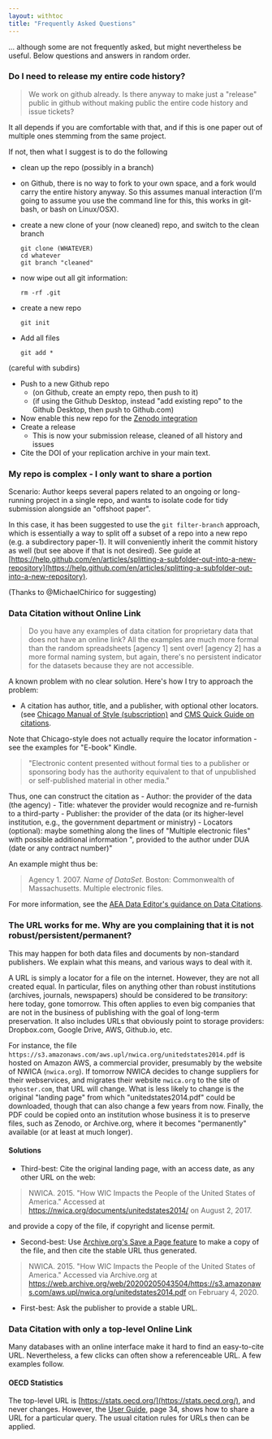 ```yaml
---
layout: withtoc
title: "Frequently Asked Questions"
---
```

... although some are not frequently asked, but might nevertheless be useful. Below questions and answers in random order.

### Do I need to release my entire code history?

> We work on github already. Is there anyway to make just a "release" public in github without making public the entire code history and issue tickets? 

It all depends if you are comfortable with that, and if this is one paper out of multiple ones stemming from the same project.

If not, then what I suggest is to do the following

- clean up the repo (possibly in a branch)
- on Github, there is no way to fork to your own space, and a fork would carry the entire history anyway. So this assumes manual interaction (I'm going to assume you use the command line for this, this works in git-bash, or bash on Linux/OSX).
- create a new clone of your (now cleaned) repo, and switch to the clean branch
   ```
   git clone (WHATEVER)
   cd whatever
   git branch "cleaned"
   ```

- now wipe out all git information:
   ```
   rm -rf .git
   ```

- create a new repo
   ```
   git init
   ```

- Add all files
   ```
   git add *
   ```

 (careful with subdirs)

- Push to a new Github repo
  - (on Github, create an empty repo, then push to it)
  - (if using the Github Desktop, instead "add existing repo" to the Github Desktop, then push to Github.com)
- Now enable this new repo for the [Zenodo integration](https://guides.github.com/activities/citable-code/)
- Create a release
  - This is now your submission release, cleaned of all history and issues
- Cite the DOI of your replication archive in your main text.

### My repo is complex - I only want to share a portion 

Scenario: Author keeps several papers related to an ongoing or long-running project in a single repo, and wants to isolate code for tidy submission alongside an "offshoot paper".

In this case, it has been suggested to use the `git filter-branch` approach, which is essentially a way to split off a subset of a repo into a new repo (e.g. a subdirectory paper-1). It will conveniently inherit the commit history as well (but see above if that is not desired). See guide at [https://help.github.com/en/articles/splitting-a-subfolder-out-into-a-new-repository](https://help.github.com/en/articles/splitting-a-subfolder-out-into-a-new-repository).

(Thanks to @MichaelChirico for suggesting)

### Data Citation without Online Link
> Do you have any examples of data citation for proprietary data that does not have an online link? All the examples are much more formal than the random spreadsheets [agency 1]  sent over! [agency 2] has a more formal naming system, but again, there's no persistent indicator for the datasets because they are not accessible.

A known problem with no clear solution. Here's how I try to approach the problem:

 - A citation has author, title, and a publisher, with optional other locators. (see [Chicago Manual of Style (subscription)](https://www.chicagomanualofstyle.org/book/ed17/part3/ch14/psec014.html) and [CMS Quick Guide on citations](https://www.chicagomanualofstyle.org/tools_citationguide/citation-guide-2.html). 
 
Note that Chicago-style does not actually require the locator information - see the examples for "E-book" Kindle.
 
> "Electronic content presented without formal ties to a publisher or sponsoring body has the authority equivalent to that of unpublished or self-published material in other media."

Thus, one can construct the citation as
    - Author: the provider of the data (the agency)
    - Title: whatever the provider would recognize and re-furnish to a third-party
    - Publisher: the provider of the data (or its higher-level institution, e.g., the government department or ministry)
    - Locators (optional): maybe something along the lines of "Multiple electronic files" with possible additional information ", provided to the author under DUA (date or any contract number)"

An example might thus be:

> Agency 1. 2007. *Name of DataSet*. Boston: Commonwealth of Massachusetts. Multiple electronic files.

For more information, see the [AEA Data Editor's guidance on Data Citations](https://aeadataeditor.github.io/aea-de-guidance/addtl-data-citation-guidance.html).

### The URL works for me. Why are you complaining that it is not robust/persistent/permanent?

This may happen for both data files and documents by non-standard publishers. We explain what this means, and various ways to deal with it.

A URL is simply a locator for a file on the internet. However, they are not all created equal. In particular, files on anything other than robust institutions (archives, journals, newspapers) should be considered to be *transitory*: here today, gone tomorrow. This often applies to even big companies that are not in the business of publishing with the goal of long-term preservation. It also includes URLs that obviously point to storage providers: Dropbox.com, Google Drive, AWS, Github.io, etc. 

For instance, the file `https://s3.amazonaws.com/aws.upl/nwica.org/unitedstates2014.pdf` is hosted on Amazon AWS, a commercial provider, presumably by the website of NWICA (`nwica.org`). If tomorrow NWICA decides to change suppliers for their webservices, and migrates their website `nwica.org` to the site of `myhoster.com`, that URL will change. What is less likely to change is the original "landing page" from which "unitedstates2014.pdf" could be downloaded, though that can also change a few years from now. Finally, the PDF could be copied onto an institution whose business it is to preserve files, such as Zenodo, or Archive.org, where it becomes "permanently" available (or at least at much longer).

#### Solutions

- Third-best: Cite the original landing page, with an access date, as any other URL on the web:

> NWICA. 2015. "How WIC Impacts the People of the United States of America." Accessed at https://nwica.org/documents/unitedstates2014/ on August 2, 2017. 

and provide a copy of the file, if copyright and license permit. 

- Second-best: Use [Archive.org's Save a Page feature](https://web.archive.org/) to make a copy of the file, and then cite the stable URL thus generated. 

> NWICA. 2015. "How WIC Impacts the People of the United States of America." Accessed via Archive.org at https://web.archive.org/web/20200205043504/https://s3.amazonaws.com/aws.upl/nwica.org/unitedstates2014.pdf on February 4, 2020.

- First-best: Ask the publisher to provide a stable URL. 

### Data Citation with only a top-level Online Link

Many databases with an online interface make it hard to find an easy-to-cite URL. Nevertheless, a few clicks can often show a referenceable URL. A few examples follow.

#### OECD Statistics
The top-level URL is [https://stats.oecd.org/](https://stats.oecd.org/), and never changes. However, the [User Guide](https://stats.oecd.org/Content/themes/OECD/static/help/WBOS%20User%20Guide%20(EN).PDF), page 34, shows how to share a URL for a particular query. The usual citation rules for URLs then can be applied.
